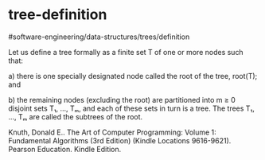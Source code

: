 # tree-definition
#software-engineering/data-structures/trees/definition

Let us define a tree formally as a finite set T of one or more nodes
such that:

a) there is one specially designated node called the root of
the tree, root(T); and 

b) the remaining nodes (excluding the root)
are partitioned into m ≥ 0 disjoint sets T₁, ..., Tₘ, and each of
these sets in turn is a tree. The trees T₁, ..., Tₘ are called the
subtrees of the root.

Knuth, Donald E.. The Art of Computer Programming: Volume 1: Fundamental Algorithms (3rd Edition) (Kindle Locations 9616-9621). Pearson Education. Kindle Edition. 